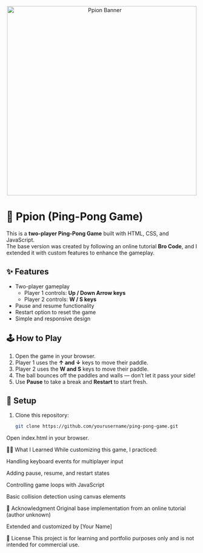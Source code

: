 <p align="center">
  <img src="./Ppion.png" alt="Ppion Banner" width="500"/>
</p>

# 🏓 Ppion (Ping-Pong Game)

This is a **two-player Ping-Pong Game** built with HTML, CSS, and JavaScript.  
The base version was created by following an online tutorial **Bro Code**, and I extended it with custom features to enhance the gameplay.

## ✨ Features
- Two-player gameplay  
  - Player 1 controls: **Up / Down Arrow keys**  
  - Player 2 controls: **W / S keys**  
- Pause and resume functionality  
- Restart option to reset the game  
- Simple and responsive design  

## 🕹️ How to Play
1. Open the game in your browser.  
2. Player 1 uses the **↑ and ↓** keys to move their paddle.  
3. Player 2 uses the **W and S** keys to move their paddle.  
4. The ball bounces off the paddles and walls — don’t let it pass your side!  
5. Use **Pause** to take a break and **Restart** to start fresh.  

## 🚀 Setup
1. Clone this repository:
   ```bash
   git clone https://github.com/yourusername/ping-pong-game.git
Open index.html in your browser.

🧑‍💻 What I Learned
While customizing this game, I practiced:

Handling keyboard events for multiplayer input

Adding pause, resume, and restart states

Controlling game loops with JavaScript

Basic collision detection using canvas elements

🙏 Acknowledgment
Original base implementation from an online tutorial (author unknown)

Extended and customized by [Your Name]

📜 License
This project is for learning and portfolio purposes only and is not intended for commercial use.